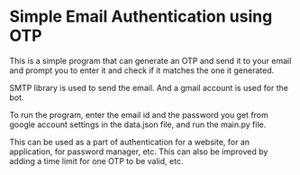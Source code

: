 # Simple Email Authentication using OTP

This is a simple program that can generate an OTP and send it to your email and prompt you to enter it and check if it matches the one it generated.  

SMTP library is used to send the email. And a gmail account is used for the bot.  

To run the program, enter the email id and the password you get from google account settings in the data.json file, and run the main.py file.  

This can be used as a part of authentication for a website, for an application, for password manager, etc. This can also be improved by adding a time limit for one OTP to be valid, etc.
